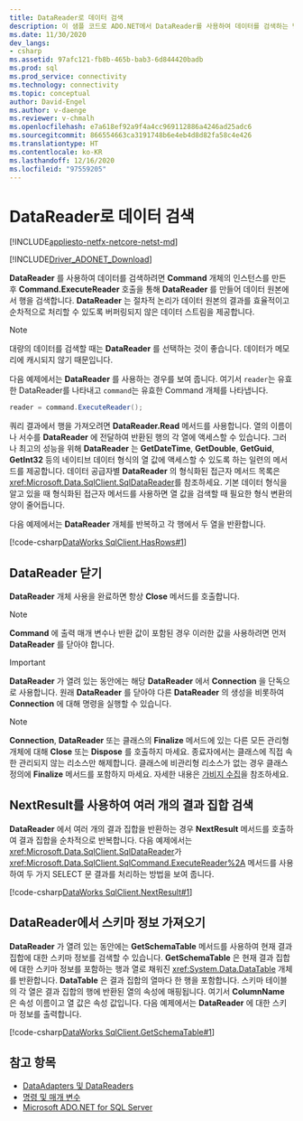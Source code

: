 ```yaml
---
title: DataReader로 데이터 검색
description: 이 샘플 코드로 ADO.NET에서 DataReader를 사용하여 데이터를 검색하는 방법을 알아봅니다. DataReader는 버퍼링되지 않은 데이터 스트림을 제공합니다.
ms.date: 11/30/2020
dev_langs:
- csharp
ms.assetid: 97afc121-fb8b-465b-bab3-6d844420badb
ms.prod: sql
ms.prod_service: connectivity
ms.technology: connectivity
ms.topic: conceptual
author: David-Engel
ms.author: v-daenge
ms.reviewer: v-chmalh
ms.openlocfilehash: e7a618ef92a9f4a4cc969112886a4246ad25adc6
ms.sourcegitcommit: 866554663ca3191748b6e4eb4d8d82fa58c4e426
ms.translationtype: HT
ms.contentlocale: ko-KR
ms.lasthandoff: 12/16/2020
ms.locfileid: "97559205"
---
```

# <a name="retrieve-data-by-a-datareader"></a>DataReader로 데이터 검색

[!INCLUDE[appliesto-netfx-netcore-netst-md](../../includes/appliesto-netfx-netcore-netst-md.md)]

[!INCLUDE[Driver_ADONET_Download](../../includes/driver_adonet_download.md)]

**DataReader** 를 사용하여 데이터를 검색하려면 **Command** 개체의 인스턴스를 만든 후 **Command.ExecuteReader** 호출을 통해 **DataReader** 를 만들어 데이터 원본에서 행을 검색합니다. **DataReader** 는 절차적 논리가 데이터 원본의 결과를 효율적이고 순차적으로 처리할 수 있도록 버퍼링되지 않은 데이터 스트림을 제공합니다.

> [!NOTE]
> 대량의 데이터를 검색할 때는 **DataReader** 를 선택하는 것이 좋습니다. 데이터가 메모리에 캐시되지 않기 때문입니다.

다음 예제에서는 **DataReader** 를 사용하는 경우를 보여 줍니다. 여기서 `reader`는 유효한 DataReader를 나타내고 `command`는 유효한 Command 개체를 나타냅니다.  

```csharp
reader = command.ExecuteReader();  
```

쿼리 결과에서 행을 가져오려면 **DataReader.Read** 메서드를 사용합니다. 열의 이름이나 서수를 **DataReader** 에 전달하여 반환된 행의 각 열에 액세스할 수 있습니다. 그러나 최고의 성능을 위해 **DataReader** 는 **GetDateTime**, **GetDouble**, **GetGuid**, **GetInt32** 등의 네이티브 데이터 형식의 열 값에 액세스할 수 있도록 하는 일련의 메서드를 제공합니다. 데이터 공급자별 **DataReader** 의 형식화된 접근자 메서드 목록은 <xref:Microsoft.Data.SqlClient.SqlDataReader>를 참조하세요. 기본 데이터 형식을 알고 있을 때 형식화된 접근자 메서드를 사용하면 열 값을 검색할 때 필요한 형식 변환의 양이 줄어듭니다.  

다음 예제에서는 **DataReader** 개체를 반복하고 각 행에서 두 열을 반환합니다.  

[!code-csharp[DataWorks SqlClient.HasRows#1](~/../sqlclient/doc/samples/SqlDataReader_HasRows.cs#1)]

## <a name="closing-the-datareader"></a>DataReader 닫기  

**DataReader** 개체 사용을 완료하면 항상 **Close** 메서드를 호출합니다.

> [!NOTE]
> **Command** 에 출력 매개 변수나 반환 값이 포함된 경우 이러한 값을 사용하려면 먼저 **DataReader** 를 닫아야 합니다.  

> [!IMPORTANT]
> **DataReader** 가 열려 있는 동안에는 해당 **DataReader** 에서 **Connection** 을 단독으로 사용합니다. 원래 **DataReader** 를 닫아야 다른 **DataReader** 의 생성을 비롯하여 **Connection** 에 대해 명령을 실행할 수 있습니다.  

> [!NOTE]
> **Connection**, **DataReader** 또는 클래스의 **Finalize** 메서드에 있는 다른 모든 관리형 개체에 대해 **Close** 또는 **Dispose** 를 호출하지 마세요. 종료자에서는 클래스에 직접 속한 관리되지 않는 리소스만 해제합니다. 클래스에 비관리형 리소스가 없는 경우 클래스 정의에 **Finalize** 메서드를 포함하지 마세요. 자세한 내용은 [가비지 수집](/dotnet/standard/garbage-collection/index)을 참조하세요.
 
## <a name="retrieve-multiple-result-sets-using-nextresult"></a>NextResult를 사용하여 여러 개의 결과 집합 검색

**DataReader** 에서 여러 개의 결과 집합을 반환하는 경우 **NextResult** 메서드를 호출하여 결과 집합을 순차적으로 반복합니다. 다음 예제에서는 <xref:Microsoft.Data.SqlClient.SqlDataReader>가 <xref:Microsoft.Data.SqlClient.SqlCommand.ExecuteReader%2A> 메서드를 사용하여 두 가지 SELECT 문 결과를 처리하는 방법을 보여 줍니다.  

[!code-csharp[DataWorks SqlClient.NextResult#1](~/../sqlclient/doc/samples/SqlDataReader_NextResult.cs#1)]

## <a name="get-schema-information-from-the-datareader"></a>DataReader에서 스키마 정보 가져오기  

**DataReader** 가 열려 있는 동안에는 **GetSchemaTable** 메서드를 사용하여 현재 결과 집합에 대한 스키마 정보를 검색할 수 있습니다. **GetSchemaTable** 은 현재 결과 집합에 대한 스키마 정보를 포함하는 행과 열로 채워진 <xref:System.Data.DataTable> 개체를 반환합니다. **DataTable** 은 결과 집합의 열마다 한 행을 포함합니다. 스키마 테이블의 각 열은 결과 집합의 행에 반환된 열의 속성에 매핑됩니다. 여기서 **ColumnName** 은 속성 이름이고 열 값은 속성 값입니다. 다음 예제에서는 **DataReader** 에 대한 스키마 정보를 출력합니다.  

[!code-csharp[DataWorks SqlClient.GetSchemaTable#1](~/../sqlclient/doc/samples/SqlDataReader_GetSchemaTable.cs#1)]

## <a name="see-also"></a>참고 항목

- [DataAdapters 및 DataReaders](dataadapters-datareaders.md)
- [명령 및 매개 변수](commands-parameters.md)
- [Microsoft ADO.NET for SQL Server](microsoft-ado-net-sql-server.md)
